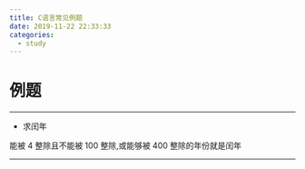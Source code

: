 ```yaml
---
title: C语言常见例题
date: 2019-11-22 22:33:33
categories:
  - study
---
```


# 例题

---

- 求闰年

能被 4 整除且不能被 100 整除,或能够被 400 整除的年份就是闰年

---
